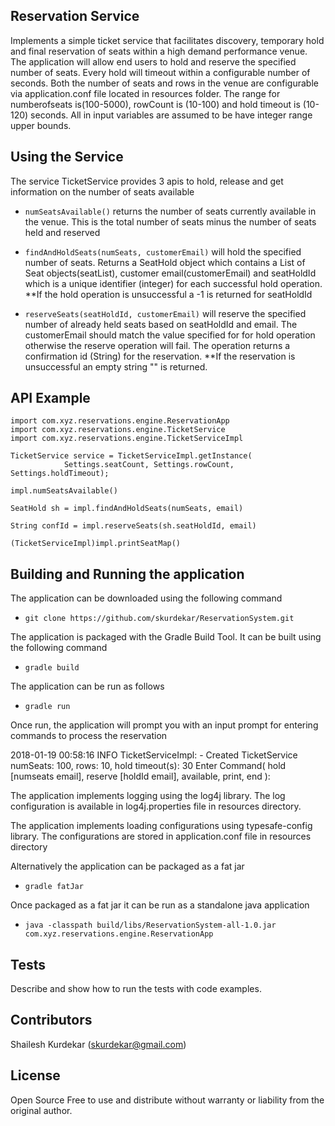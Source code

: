 ## Reservation Service
Implements a simple ticket service that facilitates discovery, temporary hold and final reservation of seats within a high 
demand performance venue. The application will allow end users to hold and reserve the specified number of seats. Every hold will
timeout within a configurable number of seconds. Both the number of seats and rows in the venue are configurable via 
application.conf file located in resources folder. The range for numberofseats is(100-5000), rowCount is (10-100) and
hold timeout is (10-120) seconds. All in input variables are assumed to be have integer range upper bounds.


## Using the Service
The service TicketService provides 3 apis to hold, release and get information on the number of seats available
 - `numSeatsAvailable()` returns the number of seats currently available in the venue. This is the total number of seats
 minus the number of seats held and reserved
 
 - `findAndHoldSeats(numSeats, customerEmail)` will hold the specified number of seats. Returns a SeatHold object which contains a List of Seat objects(seatList), customer email(customerEmail) and seatHoldId which is a unique identifier (integer) for each successful hold operation. **If the hold operation is unsuccessful a -1 is returned for seatHoldId
 
 - `reserveSeats(seatHoldId, customerEmail)` will reserve the specified number of already held seats based on seatHoldId and email. The customerEmail should match the value specified for for hold operation otherwise the reserve operation will fail. The operation returns a confirmation id (String) for the reservation. **If the reservation is unsuccessful an empty string "" is returned.


## API Example
    import com.xyz.reservations.engine.ReservationApp
    import com.xyz.reservations.engine.TicketService
    import com.xyz.reservations.engine.TicketServiceImpl

    TicketService service = TicketServiceImpl.getInstance(
                Settings.seatCount, Settings.rowCount, Settings.holdTimeout);
                
    impl.numSeatsAvailable()
    
    SeatHold sh = impl.findAndHoldSeats(numSeats, email)
    
    String confId = impl.reserveSeats(sh.seatHoldId, email)
    
    (TicketServiceImpl)impl.printSeatMap()
    
    
## Building and Running the application
The application can be downloaded using the following command
 - `git clone https://github.com/skurdekar/ReservationSystem.git`
 
The application is packaged with the Gradle Build Tool. It can be built using the following command
 - `gradle build`
     
The application can be run as follows
 - `gradle run`
 
Once run, the application will prompt you with an input prompt for entering commands to process the reservation
 
2018-01-19 00:58:16 INFO  TicketServiceImpl: - Created TicketService numSeats: 100, rows: 10, hold timeout(s): 30
Enter Command( hold [numseats email], reserve [holdId email], available, print, end ): 

The application implements logging using the log4j library. The log configuration is available in log4j.properties
file in resources directory.
   
The application implements loading configurations using typesafe-config library. The configurations are stored in
application.conf file in resources directory

Alternatively the application can be packaged as a fat jar
 - `gradle fatJar`
     
Once packaged as a fat jar it can be run as a standalone java application
 - `java -classpath build/libs/ReservationSystem-all-1.0.jar com.xyz.reservations.engine.ReservationApp`

    
## Tests
Describe and show how to run the tests with code examples.


## Contributors
Shailesh Kurdekar (skurdekar@gmail.com)


## License
Open Source Free to use and distribute without warranty or liability from the original author.
